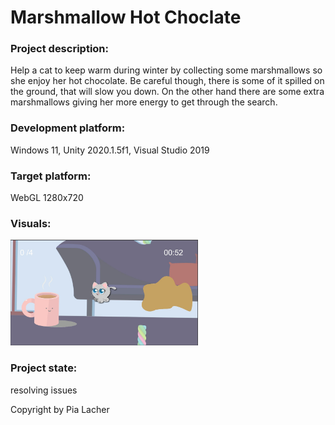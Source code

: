 # Marshmallow Hot Choclate 

### Project description: 
Help a cat to keep warm during winter by collecting some marshmallows so she enjoy her hot chocolate. Be careful though, there is some of it spilled on the ground, that will slow you down. On the other hand there are some extra marshmallows giving her more energy to get through the search.

### Development platform: 
Windows 11, Unity 2020.1.5f1, Visual Studio 2019

### Target platform: 
WebGL 1280x720 

### Visuals: 
<img src="/visuals/visual1.jpg" alt="Marshmallow game" width =300>

### Project state: 
resolving issues

Copyright by Pia Lacher
